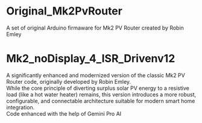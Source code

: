 
# Original_Mk2PvRouter
A set of original Arduino firmaware for Mk2 PV Router created by Robin Emley

# Mk2_noDisplay_4_ISR_Drivenv12
A significantly enhanced and modernized version of the classic Mk2 PV Router code, originally developed by Robin Emley.   
While the core principle of diverting surplus solar PV energy to a resistive load (like a hot water heater) remains, this version introduces a more robust, configurable, and connectable architecture suitable for modern smart home integration.  
Code enhanced with the help of Gemini Pro AI
